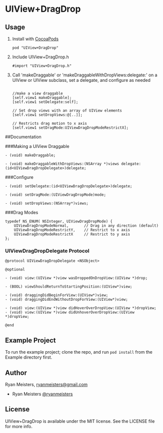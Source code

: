 # UIView+DragDrop

<!--[![Version](http://cocoapod-badges.herokuapp.com/v/UIView+DragDrop/badge.png)](http://cocoadocs.org/docsets/UIView+DragDrop) -->
<!-- [![Platform](http://cocoapod-badges.herokuapp.com/p/UIView+DragDrop/badge.png)](http://cocoadocs.org/docsets/UIView+DragDrop) -->

## Usage
1. Install with [CocoaPods](http://cocoapods.org)
    ```
    pod "UIView+DragDrop"
    ```

2. Include UIView+DragDrop.h
    ```
    #import "UIView+DragDrop.h"
    ````
3. Call 'makeDraggable' or 'makeDraggableWithDropViews:delegate:' on a UIView or UIView subclass, set a delegate, and configure as needed 
    ```

    //make a view draggable
    [self.view1 makeDraggable];
    [self.view1 setDelegate:self];

    // Set drop views with an array of UIView elements
    [self.view1 setDropViews:@[..]];

    // Restricts drag motion to x axis
    [self.view1 setDragMode:UIViewDragDropModeRestrictX];

    ```

##Documentation

###Making a UIView Draggable
```
- (void) makeDraggable;

- (void) makeDraggableWithDropViews:(NSArray *)views delegate:(id<UIViewDragDropDelegate>)delegate;
```

###Configure
```
- (void) setDelegate:(id<UIViewDragDropDelegate>)delegate;

- (void) setDragMode:(UIViewDragDropMode)mode;

- (void) setDropViews:(NSArray*)views;

```

###Drag Modes
```
typedef NS_ENUM( NSInteger, UIViewDragDropMode) {
    UIViewDragDropModeNormal,       // Drag in any direction (default)
    UIViewDragDropModeRestrictY,    // Restrict to x axis
    UIViewDragDropModeRestrictX     // Restrict to y axis
};
```

### UIViewDragDropDelegate Protocol
```
@protocol UIViewDragDropDelegate <NSObject>

@optional

- (void) view:(UIView *)view wasDroppedOnDropView:(UIView *)drop;

- (BOOL) viewShouldReturnToStartingPosition:(UIView*)view;

- (void) draggingDidBeginForView:(UIView*)view;
- (void) draggingDidEndWithoutDropForView:(UIView*)view;

- (void) view:(UIView *)view didHoverOverDropView:(UIView *)dropView;
- (void) view:(UIView *)view didUnhoverOverDropView:(UIView *)dropView;

@end
```

## Example Project

To run the example project; clone the repo, and run `pod install` from the Example directory first.

## Author

Ryan Meisters, ryanmeisters@gmail.com
- Ryan Meisters [@ryanmeisters](https://github.com/ryanmeisters)

## License

UIView+DragDrop is available under the MIT license. See the LICENSE file for more info.

